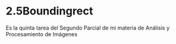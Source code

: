 # 2.5Boundingrect
Es la quinta tarea del Segundo Parcial de mi materia de Análisis y Procesamiento de Imágenes
